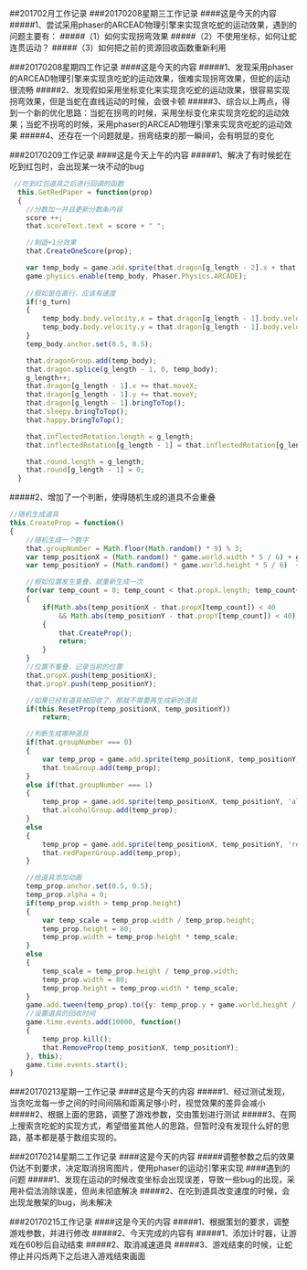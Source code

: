 ##201702月工作记录
###20170208星期三工作记录
####这是今天的内容
#####1、尝试采用phaser的ARCEAD物理引擎来实现贪吃蛇的运动效果，遇到的问题主要有：
#####（1）如何实现拐弯效果
#####（2）不使用坐标，如何让蛇连贯运动？
#####（3）如何把之前的资源回收函数重新利用

###20170208星期四工作记录
####这是今天的内容
#####1、发现采用phaser的ARCEAD物理引擎来实现贪吃蛇的运动效果，很难实现拐弯效果，但蛇的运动很流畅
#####2、发现假如采用坐标变化来实现贪吃蛇的运动效果，很容易实现拐弯效果，但是当蛇在直线运动的时候，会很卡顿
#####3、综合以上两点，得到一个新的优化思路：当蛇在拐弯的时候，采用坐标变化来实现贪吃蛇的运动效果；当蛇不拐弯的时候，采用phaser的ARCEAD物理引擎来实现贪吃蛇的运动效果
#####4、还存在一个问题就是，拐弯结束的那一瞬间，会有明显的变化

###20170209工作记录
####这是今天上午的内容
#####1、解决了有时候蛇在吃到红包时，会出现某一块不动的bug
```javascript
 //吃到红包道具之后进行回调的函数
  this.GetRedPaper = function(prop)
  {
  	//分数加一并且更新分数条内容
  	score ++;
  	that.scoreText.text = score + " ";

  	//制造+1分效果
  	that.CreateOneScore(prop);

	var temp_body = game.add.sprite(that.dragon[g_length - 2].x + that.moveX, that.dragon[g_length - 2].y + that.moveY, 'body');
	game.physics.enable(temp_body, Phaser.Physics.ARCADE);
	
	//假如是在直行，应该有速度
	if(!g_turn)
	{
		temp_body.body.velocity.x = that.dragon[g_length - 1].body.velocity.x;
		temp_body.body.velocity.y = that.dragon[g_length - 1].body.velocity.y;
	}
  	temp_body.anchor.set(0.5, 0.5);

  	that.dragonGroup.add(temp_body);
  	that.dragon.splice(g_length - 1, 0, temp_body);
  	g_length++;
  	that.dragon[g_length - 1].x += that.moveX;
  	that.dragon[g_length - 1].y += that.moveY;
  	that.dragon[g_length - 1].bringToTop();
  	that.sleepy.bringToTop();
  	that.happy.bringToTop();

  	that.inflectedRotation.length = g_length;
  	that.inflectedRotation[g_length - 1] = that.inflectedRotation[g_length - 2];

  	that.round.length = g_length;
  	that.round[g_length - 1] = 0;
  }
```
#####2、增加了一个判断，使得随机生成的道具不会重叠
```javascript
//随机生成道具
this.CreateProp = function()
{
	//随机生成一个数字
	that.groupNumber = Math.floor(Math.random() * 9) % 3;
	var temp_positionX = (Math.random() * game.world.width * 5 / 6) + game.world.width / 12;
	var temp_positionY = (Math.random() * game.world.height * 5 / 6)  + game.world.height / 12 - game.world.height / 6;

	//假如位置发生重叠，就重新生成一次
	for(var temp_count = 0; temp_count < that.propX.length; temp_count++)
	{
		if(Math.abs(temp_positionX - that.propX[temp_count]) < 40 
			&& Math.abs(temp_positionY - that.propY[temp_count]) < 40)
		{
			that.CreateProp();
			return;
		}
	}
	//位置不重叠，记录当前的位置
	that.propX.push(temp_positionX);
	that.propY.push(temp_positionY);

	//如果已经有道具被回收了，那就不需要再生成新的道具
	if(this.ResetProp(temp_positionX, temp_positionY))
		return;

	//判断生成哪种道具
	if(that.groupNumber === 0)
	{
		var temp_prop = game.add.sprite(temp_positionX, temp_positionY, 'tea');
		that.teaGroup.add(temp_prop);
	}
	else if(that.groupNumber === 1)
	{
		temp_prop = game.add.sprite(temp_positionX, temp_positionY, 'alcohol');
		that.alcoholGroup.add(temp_prop);
	}
	else
	{
		temp_prop = game.add.sprite(temp_positionX, temp_positionY, 'redPaper', that.redPaperGroup);
		that.redPaperGroup.add(temp_prop);
	}

	//给道具添加动画
	temp_prop.anchor.set(0.5, 0.5);
	temp_prop.alpha = 0;
	if(temp_prop.width > temp_prop.height)
	{
		var temp_scale = temp_prop.width / temp_prop.height;
		temp_prop.height = 80;
		temp_prop.width = temp_prop.height * temp_scale;
	}
	else
	{
		temp_scale = temp_prop.height / temp_prop.width;
		temp_prop.width = 80;
		temp_prop.height = temp_prop.width * temp_scale;
	}
	game.add.tween(temp_prop).to({y: temp_prop.y + game.world.height / 6, alpha: 1}, 2000, Phaser.Easing.Bounce.Out,true, 0, 0, false);
	//设置道具的回收时间
	game.time.events.add(10000, function()
	{
		temp_prop.kill();
		that.RemoveProp(temp_positionX, temp_positionY);
	}, this);
	game.time.events.start();
}
```
###20170213星期一工作记录
####这是今天的内容
#####1、经过测试发现，当贪吃龙每一步之间的时间间隔和距离足够小时，视觉效果的差异会减小
#####2、根据上面的思路，调整了游戏参数，交由策划进行测试
#####3、在网上搜索贪吃蛇的实现方式，希望借鉴其他人的思路，但暂时没有发现什么好的思路，基本都是基于数组实现的。

###20170214星期二工作记录
####这是今天的内容
#####调整参数之后的效果仍达不到要求，决定取消拐弯图片，使用phaser的运动引擎来实现
####遇到的问题
#####1、发现在运动的时候改变坐标会出现误差，导致一些bug的出现，采用补偿法消除误差，但尚未彻底解决
#####2、在吃到道具改变速度的时候，会出现龙散架的bug，尚未解决

###20170215工作记录
####这是今天的内容
#####1、根据策划的要求，调整游戏参数，并进行修改
#####2、今天完成的内容有
#####1、添加计时器，让游戏在60秒后自动结束
#####2、取消减速道具
#####3、游戏结束的时候，让蛇停止并闪烁两下之后进入游戏结束画面